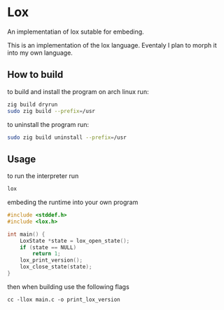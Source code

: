 # Lox
An implementatian of lox sutable for embeding.

This is an implementation of the lox language. Eventaly I plan to morph it into my own language.

## How to build 
to build and install the program on arch linux run:
```sh
zig build dryrun
sudo zig build --prefix=/usr
```
to uninstall the program run:
```sh
sudo zig build uninstall --prefix=/usr
```

## Usage
to run the interpreter run 
```sh
lox 
```

embeding the runtime into your own program 
```c
#include <stddef.h>
#include <lox.h>

int main() {
    LoxState *state = lox_open_state();
    if (state == NULL) 
        return 1;
    lox_print_version();
    lox_close_state(state);
}
```
then when building use the following flags
```
cc -llox main.c -o print_lox_version
```
